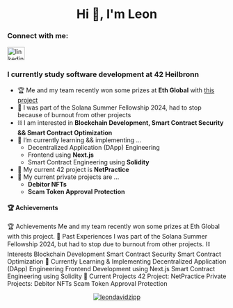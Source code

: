 <h1 align="center">Hi 👋, I'm Leon</h1>
<h3 align="left">Connect with me:</h3>
<p align="left">
<a href="https://linkedin.com/in/leon-david-zipp-b3840621a" target="blank"><img align="center" src="https://raw.githubusercontent.com/rahuldkjain/github-profile-readme-generator/master/src/images/icons/Social/linked-in-alt.svg" alt="linkedin.com/in/leon-david-zipp-b3840621a" height="30" width="40" /></a>
</p>
<h3 align="left">I currently study software development at 42 Heilbronn</h3>

- 🏆 Me and my team recently won some prizes at **Eth Global** with [this project](https://ethglobal.com/showcase/petitionvault-pppkx)
- 🫠 I was part of the Solana Summer Fellowship 2024, had to stop because of burnout from other projects
- ⛓️ I am interested in **Blockchain Development, Smart Contract Security && Smart Contract Optimization**
- 🌱 I’m currently learning && implementing ...
   - Decentralized Application (DApp) Engineering  
   - Frontend using **Next.js**
   - Smart Contract Engineering using **Solidity**
- 🏅 My current 42 project is **NetPractice**
- 🏅 My current private projects are ...
   - **Debitor NFTs**
   - **Scam Token Approval Protection**

<h4 align="left">🏆 Achievements</h4>
🏆 Achievements
Me and my team recently won some prizes at Eth Global with this project.
🫠 Past Experiences
I was part of the Solana Summer Fellowship 2024, but had to stop due to burnout from other projects.
⛓️ Interests
Blockchain Development
Smart Contract Security
Smart Contract Optimization
🌱 Currently Learning & Implementing
Decentralized Application (DApp) Engineering
Frontend Development using Next.js
Smart Contract Engineering using Solidity
🏅 Current Projects
42 Project: NetPractice
Private Projects:
Debitor NFTs
Scam Token Approval Protection

<p align="center"> <a href="https://github.com/ryo-ma/github-profile-trophy"><img src="https://github-profile-trophy.vercel.app/?username=leondavidzipp" alt="leondavidzipp" /></a> </p>


